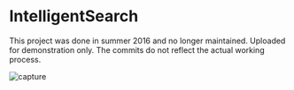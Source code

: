 # IntelligentSearch

This project was done in summer 2016 and no longer maintained. Uploaded for demonstration only. The commits do not reflect the actual working process.

![capture](https://user-images.githubusercontent.com/41398645/42969445-32d3f9a2-8b74-11e8-92ab-47e7fe8b93f3.JPG)
